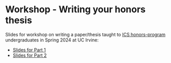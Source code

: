 # Workshop - Writing your honors thesis

Slides for workshop on writing a paper/thesis taught to [ICS honors-program](https://ics.uci.edu/honors/) undergraduates in Spring 2024 at UC Irvine:

- [Slides for Part 1](https://federicazoe.github.io/writing-ws-honors-sp24/slides-part-1)
- [Slides for Part 2](https://federicazoe.github.io/writing-ws-honors-sp24/slides-part-2)
